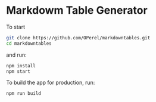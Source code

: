 # Markdowm Table Generator

To start

```bash
git clone https://github.com/OPerel/markdowntables.git
cd markdowntables
```

and run:

```bash
npm install
npm start
```

To build the app for production, run:

```bash
npm run build
```
